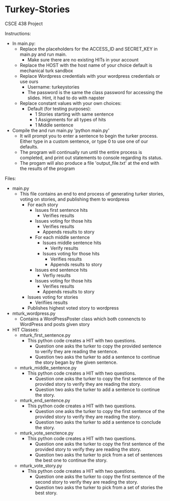 Turkey-Stories
==============

CSCE 438 Project

Instructions:
- In main.py:
	- Replace the placeholders for the ACCESS_ID and SECRET_KEY in main.py and run main.
		- Make sure there are no existing HITs in your account
	- Replace the HOST with the host name of your choice default is mechanical turk sandbox
	- Replace Wordpress credentials with your wordpress credentials or use ours
		- Username: turkeystories
		- The password is the same the class password for accessing the slides. Hint, it had to do with napster
	- Replace constant values with your own choices:
		- Default (for testing purposes):
			- 1 Stories starting with same sentence
			- 1 Assignments for all types of hits
			- 1 Middle sentence
- Compile the and run main.py 'python main.py'
	- It will prompt you to enter a sentence to begin the turker process. Either type in a custom sentence, or type 0 to use one of our defaults.
	- The program will continually run until the entire process is completed, and print out statements to console regarding its status.
	- The progam will also produce a file 'output_file.txt' at the end with the results of the program

Files:
- main.py
	- This file contains an end to end process of generating turker stories, voting on stories, and publishing them to wordpress
		- For each story 
			- Issues first sentence hits
				- Verifies results
			- Issues voting for those hits
				- Verifies results
				- Appends results to story
			- For each middle sentence
				- Issues middle sentence hits
					- Verify results
				- Issues voting for those hits
					- Verifies results
					- Appends results to story
			- Issues end sentence hits
				- Verfiy results
			- Issues voting for those hits
				- Verifies results
				- Appends results to story
		- Issues voting for stories
			- Verifiies results
		- Publishes highest voted story to wordpress
- mturk_wordpress.py
	- Contains a WordPressPoster class which both connencts to WordPress and posts given story
- HIT Classes: 
	- mturk_first_sentence.py
	  - This python code creates a HIT with two questions. 
	    - Question one asks the turker to copy the provided sentence to verify they are reading the sentence. 
	    - Question two asks the turker to add a sentence to continue the story began by the given sentence.
	- mturk_middle_sentence.py
	  - This python code creates a HIT with two questions. 
	    - Question one asks the turker to copy the first sentence of the provided story to verify they are reading the story. 
	    - Question two asks the turker to add a sentence to continue the story.
	- mturk_end_sentence.py
	  - This python code creates a HIT with two questions. 
	    - Question one asks the turker to copy the first sentence of the provided story to verify they are reading the story.
	    - Question two asks the turker to add a sentence to conclude the story.
	- mturk_vote_senctence.py
	  - This python code creates a HIT with two questions. 
	    - Question one asks the turker to copy the first sentence of the provided story to verify they are reading the story.
	    - Question two asks the turker to pick from a set of sentences the best one to continue the story.
	- mturk_vote_story.py
	  - This python code creates a HIT with two questions. 
	    - Question one asks the turker to copy the first sentence of the second story to verify they are reading the story.
	    - Question two asks the turker to pick from a set of stories the best story.

